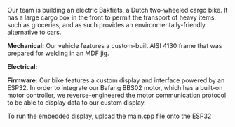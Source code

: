 Our team is building an electric Bakfiets, a Dutch two-wheeled cargo bike. It has a large cargo box in the front to permit the transport of heavy items, such as groceries, and as such provides an environmentally-friendly alternative to cars.

**Mechanical:**
Our vehicle features a custom-built AISI 4130 frame that was prepared for welding in an MDF jig.

**Electrical:**

**Firmware:**
Our bike features a custom display and interface powered by an ESP32. In order to integrate our Bafang BBS02 motor, which has a built-on motor controller, we reverse-engineered the motor communication protocol to be able to display data to our custom display.

To run the embedded display, upload the main.cpp file onto the ESP32
